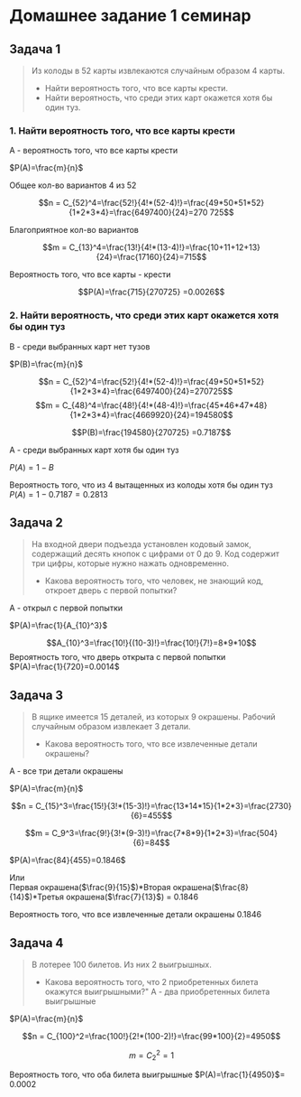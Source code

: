 
# Домашнее задание 1 семинар  

## Задача 1  
  
> Из колоды в 52 карты извлекаются случайным образом 4 карты.  
>
>- Найти вероятность того, что все карты крести.
>- Найти вероятность, что среди этих карт окажется хотя бы один туз.

### 1. Найти вероятность того, что все карты крести

A - вероятность того, что все карты крести

$P(A)=\frac{m}{n}$

Общее кол-во вариантов 4 из 52

$$n = С_{52}^4=\frac{52!}{4!*(52-4)!}=\frac{49*50*51*52}{1*2*3*4}=\frac{6497400}{24}=270 725$$

Благоприятное кол-во вариантов  

$$m = С_{13}^4=\frac{13!}{4!*(13-4)!}=\frac{10+11+12+13}{24}=\frac{17160}{24}=715$$

Вероятность того, что все карты - крести

$$P(A)=\frac{715}{270725} =0.0026$$

### 2. Найти вероятность, что среди этих карт окажется хотя бы один туз

B - среди выбранных карт нет тузов

$P(B)=\frac{m}{n}$

$$n = С_{52}^4=\frac{52!}{4!*(52-4)!}=\frac{49*50*51*52}{1*2*3*4}=\frac{6497400}{24}=270725$$
$$m = С_{48}^4=\frac{48!}{4!*(48-4)!}=\frac{45*46*47*48}{1*2*3*4}=\frac{4669920}{24}=194580$$

$$P(B)=\frac{194580}{270725} =0.7187$$

A - среди выбранных карт хотя бы один туз  

$P(А)=1-B$

Вероятность того, что из 4 вытащенных из колоды хотя бы один туз  
$P(А)=1-0.7187=0.2813$

## Задача 2

> На входной двери подъезда установлен кодовый замок, содержащий десять кнопок с цифрами от 0 до 9. Код содержит три цифры, которые нужно нажать одновременно.
>
>- Какова вероятность того, что человек, не знающий код, откроет дверь с первой попытки?

А - открыл с первой попытки

$P(A)=\frac{1}{A_{10}^3}$

$$A_{10}^3=\frac{10!}{(10-3)!}=\frac{10!}{7!}=8*9*10$$
Вероятность того, что дверь открыта с первой попытки  
$P(A)=\frac{1}{720}=0.0014$

## Задача 3

> В ящике имеется 15 деталей, из которых 9 окрашены. Рабочий случайным образом извлекает 3 детали.
>
>- Какова вероятность того, что все извлеченные детали окрашены?

A - все три детали окрашены

$P(A)=\frac{m}{n}$

$$n = С_{15}^3=\frac{15!}{3!*(15-3)!}=\frac{13*14*15}{1*2*3}=\frac{2730}{6}=455$$

$$m = С_9^3=\frac{9!}{3!*(9-3)!}=\frac{7*8*9}{1*2*3}=\frac{504}{6}=84$$

$P(A)=\frac{84}{455}=0.1846$

Или  
Первая окрашена($\frac{9}{15}$)\*Вторая окрашена($\frac{8}{14}$)\*Третья окрашена($\frac{7}{13}$) = 0.1846

Вероятность того, что все извлеченные детали окрашены 0.1846

## Задача 4

> В лотерее 100 билетов. Из них 2 выигрышных.
>
>- Какова вероятность того, что 2 приобретенных билета окажутся выигрышными?"
А - два приобретенных билета выигрышные

$P(A)=\frac{m}{n}$

$$n = C_{100}^2=\frac{100!}{2!*(100-2)!}=\frac{99*100}{2}=4950$$

$$m = C_2^2 = 1$$

Вероятность того, что оба билета выигрышные $P(A)=\frac{1}{4950}$= 0.0002

